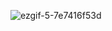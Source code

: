 ![ezgif-5-7e7416f53d](https://github.com/kkingsbe/Callisto/assets/22225021/364459bd-822c-48ea-8ecd-68f22067eb77)
